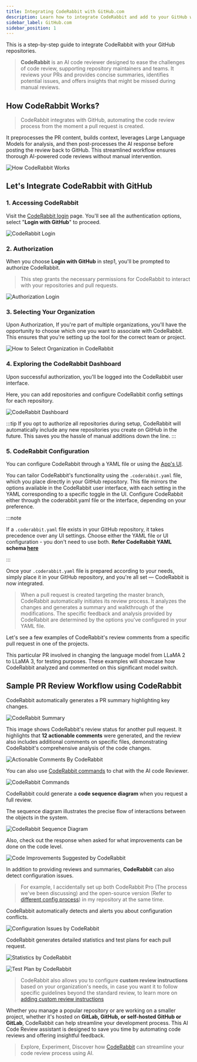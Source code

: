```yaml
---
title: Integrating CodeRabbit with GitHub.com
description: Learn how to integrate CodeRabbit and add to your GitHub workflow.
sidebar_label: GitHub.com
sidebar_position: 1
---
```


This is a step-by-step guide to integrate CodeRabbit with your GitHub repositories.

> **CodeRabbit** is an AI code reviewer designed to ease the challenges of code review, supporting repository maintainers and teams. It reviews your PRs and provides concise summaries, identifies potential issues, and offers insights that might be missed during manual reviews.

## How CodeRabbit Works?

> CodeRabbit integrates with GitHub, automating the code review process from the moment a pull request is created.

It preprocesses the PR content, builds context, leverages Large Language Models for analysis, and then post-processes the AI response before posting the review back to GitHub. This streamlined workflow ensures thorough AI-powered code reviews without manual intervention.

![How CodeRabbit Works](/img/integrations/how-codeRabbit-works.png)

## Let's Integrate CodeRabbit with GitHub

### 1. Accessing CodeRabbit

Visit the [CodeRabbit login](https://app.coderabbit.ai/login?free-trial) page. You'll see all the authentication options, select "**Login with GitHub**" to proceed.

![CodeRabbit Login](/img/integrations/login-self-hosted-github.png)

### 2. Authorization

When you choose **Login with GitHub** in step1, you'll be prompted to authorize CodeRabbit.

> This step grants the necessary permissions for CodeRabbit to interact with your repositories and pull requests.

![Authorization Login](/img/integrations/authorization-codeRabbit.png)

### 3. Selecting Your Organization

Upon Authorization, If you're part of multiple organizations, you'll have the opportunity to choose which one you want to associate with CodeRabbit. This ensures that you're setting up the tool for the correct team or project.

![How to Select Organization in CodeRabbit](/img/integrations/select-organization.png)

### 4. Exploring the CodeRabbit Dashboard

Upon successful authorization, you'll be logged into the CodeRabbit user interface.

Here, you can add repositories and configure CodeRabbit config settings for each repository.

![CodeRabbit Dashboard](/img/integrations/codeRabbit-dashboard.png)

:::tip
If you opt to authorize all repositories during setup, CodeRabbit will automatically include any new repositories you create on GitHub in the future. This saves you the hassle of manual additions down the line.
:::

### 5. CodeRabbit Configuration

You can configure CodeRabbit through a YAML file or using the [App's UI](https://app.coderabbit.ai/login?free-trial).

You can tailor CodeRabbit's functionality using the `.coderabbit.yaml` file, which you place directly in your GitHub repository. This file mirrors the options available in the CodeRabbit user interface, with each setting in the YAML corresponding to a specific toggle in the UI. Configure CodeRabbit either through the coderabbit.yaml file or the interface, depending on your preference.

:::note

If a `.coderabbit.yaml` file exists in your GitHub repository, it takes precedence over any UI settings. Choose either the YAML file or UI configuration - you don't need to use both. **Refer CodeRabbit YAML schema [here](https://storage.googleapis.com/coderabbit_public_assets/schema.v2.json)**

:::

Once your `.coderabbit.yaml` file is prepared according to your needs, simply place it in your GitHub repository, and you're all set — CodeRabbit is now integrated.

> When a pull request is created targeting the master branch, CodeRabbit automatically initiates its review process. It analyzes the changes and generates a summary and walkthrough of the modifications. The specific feedback and analysis provided by CodeRabbit are determined by the options you've configured in your YAML file.

Let's see a few examples of CodeRabbit's review comments from a specific pull request in one of the projects.

This particular PR involved in changing the language model from LLaMA 2 to LLaMA 3, for testing purposes. These examples will showcase how CodeRabbit analyzed and commented on this significant model switch.

## Sample PR Review Workflow using CodeRabbit

CodeRabbit automatically generates a PR summary highlighting key changes.

![CodeRabbit Summary](/img/integrations/summary-by-codeRabbit.png)

This image shows CodeRabbit's review status for another pull request. It highlights that **12 actionable comments** were generated, and the review also includes additional comments on specific files, demonstrating CodeRabbit's comprehensive analysis of the code changes.

![Actionable Comments By CodeRabbit](/img/integrations/actionable-comments-by-coderabbit.png)

You can also use [CodeRabbit commands](https://docs.coderabbit.ai/guides/commands/) to chat with the AI code Reviewer.

![CodeRabbit Commands](/img/integrations/full-review.png)

CodeRabbit could generate a **code sequence diagram** when you request a full review.

The sequence diagram illustrates the precise flow of interactions between the objects in the system.

![CodeRabbit Sequence Diagram](/img/integrations/coderabbit-sequence-diagram.png)

Also, check out the response when asked for what improvements can be done on the code level.

![Code Improvements Suggested by CodeRabbit](/img/integrations/improvements.png)

In addition to providing reviews and summaries, **CodeRabbit** can also detect configuration issues.

> For example, I accidentally set up both CodeRabbit Pro (The process we've been discussing) and the open-source version (Refer to [different config process](https://github.com/coderabbitai/ai-pr-reviewer?tab=readme-ov-file#install-instructions)) in my repository at the same time.

CodeRabbit automatically detects and alerts you about configuration conflicts.

![Configuration Issues by CodeRabbit](/img/integrations/configuration.png)

CodeRabbit generates detailed statistics and test plans for each pull request.

![Statistics by CodeRabbit](/img/integrations/statistics.png)

![Test Plan by CodeRabbit](/img/integrations/test-plan.png)

> CodeRabbit also allows you to configure **custom review instructions** based on your organization's needs, in case you want it to follow specific guidelines beyond the standard review, to learn more on [adding custom review instructions](/guides/review-instructions)

Whether you manage a popular repository or are working on a smaller project, whether it's hosted on **GitLab, GitHub, or self-hosted GitHub or GitLab**, CodeRabbit can help streamline your development process. This AI Code Review assistant is designed to save you time by automating code reviews and offering insightful feedback.

> Explore, Experiment, Discover how [CodeRabbit](https://docs.coderabbit.ai/) can streamline your code review process using AI.
